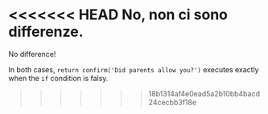 <<<<<<< HEAD
No, non ci sono differenze.
=======
No difference!

In both cases, `return confirm('Did parents allow you?')` executes exactly when the `if` condition is falsy.
>>>>>>> 18b1314af4e0ead5a2b10bb4bacd24cecbb3f18e
